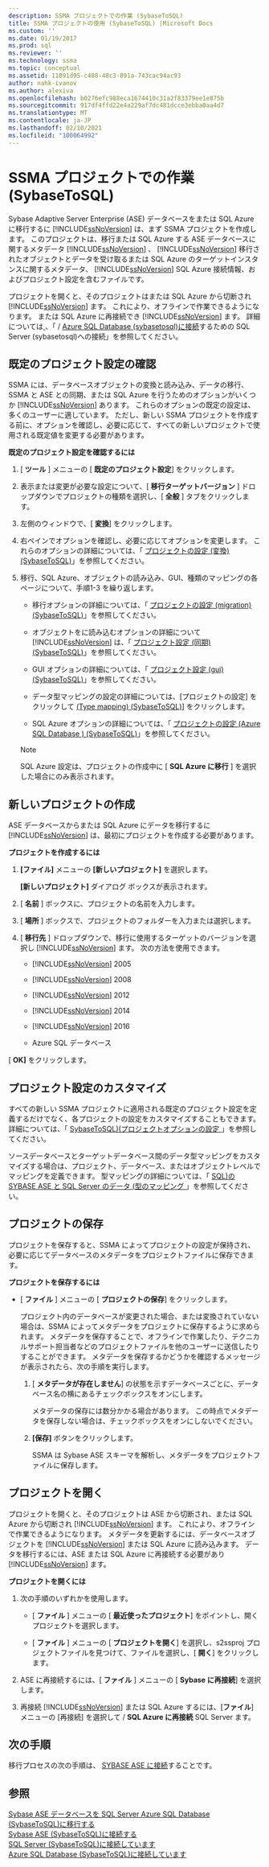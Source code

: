 ```yaml
---
description: SSMA プロジェクトでの作業 (SybaseToSQL)
title: SSMA プロジェクトの使用 (SybaseToSQL) |Microsoft Docs
ms.custom: ''
ms.date: 01/19/2017
ms.prod: sql
ms.reviewer: ''
ms.technology: ssma
ms.topic: conceptual
ms.assetid: 11091d95-c488-48c3-891a-743cac94ac93
author: nahk-ivanov
ms.author: alexiva
ms.openlocfilehash: b0276efc988eca1674410c31a2f83379ee1e875b
ms.sourcegitcommit: 917df4ffd22e4a229af7dc481dcce3ebba0aa4d7
ms.translationtype: MT
ms.contentlocale: ja-JP
ms.lasthandoff: 02/10/2021
ms.locfileid: "100064992"
---
```

# <a name="working-with-ssma-projects-sybasetosql"></a>SSMA プロジェクトでの作業 (SybaseToSQL)
Sybase Adaptive Server Enterprise (ASE) データベースをまたは SQL Azure に移行するに [!INCLUDE[ssNoVersion](../../includes/ssnoversion-md.md)] は、まず SSMA プロジェクトを作成します。 このプロジェクトは、移行または SQL Azure する ASE データベースに関するメタデータ [!INCLUDE[ssNoVersion](../../includes/ssnoversion-md.md)] 、 [!INCLUDE[ssNoVersion](../../includes/ssnoversion-md.md)] 移行されたオブジェクトとデータを受け取るまたは SQL Azure のターゲットインスタンスに関するメタデータ、 [!INCLUDE[ssNoVersion](../../includes/ssnoversion-md.md)] SQL Azure 接続情報、およびプロジェクト設定を含むファイルです。  
  
プロジェクトを開くと、そのプロジェクトはまたは SQL Azure から切断され [!INCLUDE[ssNoVersion](../../includes/ssnoversion-md.md)] ます。 これにより、オフラインで作業できるようになります。 または SQL Azure に再接続でき [!INCLUDE[ssNoVersion](../../includes/ssnoversion-md.md)] ます。 詳細については[ ](../../ssma/sybase/connecting-to-sql-server-sybasetosql.md)、「  /  [Azure SQL Database &#40;sybasetosql&#41;に接続](../../ssma/sybase/connecting-to-azure-sql-db-sybasetosql.md)するための SQL Server &#40;sybasetosql&#41;への接続」を参照してください。  
  
## <a name="reviewing-default-project-settings"></a>既定のプロジェクト設定の確認  
SSMA には、データベースオブジェクトの変換と読み込み、データの移行、SSMA と ASE との同期、または SQL Azure を行うためのオプションがいくつか [!INCLUDE[ssNoVersion](../../includes/ssnoversion-md.md)] あります。 これらのオプションの既定の設定は、多くのユーザーに適しています。 ただし、新しい SSMA プロジェクトを作成する前に、オプションを確認し、必要に応じて、すべての新しいプロジェクトで使用される既定値を変更する必要があります。  
  
**既定のプロジェクト設定を確認するには**  
  
1.  [ **ツール** ] メニューの [ **既定のプロジェクト設定**] をクリックします。  
  
2.  表示または変更が必要な設定について、[ **移行ターゲットバージョン** ] ドロップダウンでプロジェクトの種類を選択し、[ **全般** ] タブをクリックします。  
  
3.  左側のウィンドウで、[ **変換**] をクリックします。  
  
4.  右ペインでオプションを確認し、必要に応じてオプションを変更します。 これらのオプションの詳細については、「 [プロジェクトの設定 &#40;変換&#41; &#40;SybaseToSQL&#41;](../../ssma/sybase/project-settings-conversion-sybasetosql.md)」を参照してください。  
  
5.  移行、SQL Azure、オブジェクトの読み込み、GUI、種類のマッピングの各ページについて、手順1-3 を繰り返します。  
  
    -   移行オプションの詳細については、「 [プロジェクトの設定 &#40;migration&#41; &#40;SybaseToSQL&#41;](../../ssma/sybase/project-settings-migration-sybasetosql.md)」を参照してください。  
  
    -   オブジェクトをに読み込むオプションの詳細について [!INCLUDE[ssNoVersion](../../includes/ssnoversion-md.md)] は、「 [プロジェクト設定 &#40;同期&#41; &#40;SybaseToSQL&#41;](../../ssma/sybase/project-settings-synchronization-sybasetosql.md)」を参照してください。  
  
    -   GUI オプションの詳細については、「 [プロジェクト設定 &#40;gui&#41; &#40;SybaseToSQL&#41;](../../ssma/sybase/project-settings-gui-sybasetosql.md)」を参照してください。  
  
    -   データ型マッピングの設定の詳細については、[プロジェクトの設定] をクリックして [&#40;Type mapping&#41; &#40;SybaseToSQL&#41;](../../ssma/sybase/project-settings-type-mapping-sybasetosql.md)] をクリックします。  
  
    -   SQL Azure オプションの詳細については、「 [プロジェクトの設定 &#40;Azure SQL Database &#41; &#40;SybaseToSQL&#41;](../../ssma/sybase/project-settings-azure-sql-db-sybasetosql.md)」を参照してください。  
  
    > [!NOTE]  
    > SQL Azure 設定は、プロジェクトの作成中に [ **SQL Azure に移行** ] を選択した場合にのみ表示されます。  
  
## <a name="creating-new-projects"></a>新しいプロジェクトの作成  
ASE データベースからまたは SQL Azure にデータを移行するに [!INCLUDE[ssNoVersion](../../includes/ssnoversion-md.md)] は、最初にプロジェクトを作成する必要があります。  
  
**プロジェクトを作成するには**  
  
1.  **[ファイル]** メニューの **[新しいプロジェクト]** を選択します。  
  
    **[新しいプロジェクト]** ダイアログ ボックスが表示されます。  
  
2.  [ **名前** ] ボックスに、プロジェクトの名前を入力します。  
  
3.  [ **場所** ] ボックスで、プロジェクトのフォルダーを入力または選択します。  
  
4.  [ **移行先** ] ドロップダウンで、移行に使用するターゲットのバージョンを選択し [!INCLUDE[ssNoVersion](../../includes/ssnoversion-md.md)] ます。 次の方法を使用できます。  
  
    -   [!INCLUDE[ssNoVersion](../../includes/ssnoversion-md.md)] 2005  
  
    -   [!INCLUDE[ssNoVersion](../../includes/ssnoversion-md.md)] 2008  
  
    -   [!INCLUDE[ssNoVersion](../../includes/ssnoversion-md.md)] 2012  
  
    -   [!INCLUDE[ssNoVersion](../../includes/ssnoversion-md.md)] 2014  
  
    -   [!INCLUDE[ssNoVersion](../../includes/ssnoversion-md.md)] 2016  
  
    -   Azure SQL データベース  
  
[ **OK]** をクリックします。  
  
## <a name="customizing-project-settings"></a>プロジェクト設定のカスタマイズ  
すべての新しい SSMA プロジェクトに適用される既定のプロジェクト設定を定義するだけでなく、各プロジェクトの設定をカスタマイズすることもできます。 詳細については、「 [SybaseToSQL&#41;&#40;プロジェクトオプションの設定 ](../../ssma/sybase/setting-project-options-sybasetosql.md)」を参照してください。  
  
ソースデータベースとターゲットデータベース間のデータ型マッピングをカスタマイズする場合は、プロジェクト、データベース、またはオブジェクトレベルでマッピングを定義できます。 型マッピングの詳細については、「 [SQL&#41;の SYBASE ASE と SQL Server のデータ &#40;型のマッピング ](../../ssma/sybase/mapping-sybase-ase-and-sql-server-data-types-sybasetosql.md)」を参照してください。  
  
## <a name="saving-projects"></a>プロジェクトの保存  
プロジェクトを保存すると、SSMA によってプロジェクトの設定が保持され、必要に応じてデータベースのメタデータをプロジェクトファイルに保存できます。  
  
**プロジェクトを保存するには**  
  
-   [ **ファイル** ] メニューの [ **プロジェクトの保存**] をクリックします。  
  
    プロジェクト内のデータベースが変更された場合、または変換されていない場合は、SSMA によってメタデータをプロジェクトに保存するように求められます。 メタデータを保存することで、オフラインで作業したり、テクニカルサポート担当者などのプロジェクトファイルを他のユーザーに送信したりすることができます。 メタデータを保存するかどうかを確認するメッセージが表示されたら、次の手順を実行します。  
  
    1.  [ **メタデータが存在しません**] の状態を示すデータベースごとに、データベース名の横にあるチェックボックスをオンにします。  
  
        メタデータの保存には数分かかる場合があります。 この時点でメタデータを保存しない場合は、チェックボックスをオンにしないでください。  
  
    2.  **[保存]** ボタンをクリックします。  
  
        SSMA は Sybase ASE スキーマを解析し、メタデータをプロジェクトファイルに保存します。  
  
## <a name="opening-projects"></a>プロジェクトを開く  
プロジェクトを開くと、そのプロジェクトは ASE から切断され、または SQL Azure から切断され [!INCLUDE[ssNoVersion](../../includes/ssnoversion-md.md)] ます。 これにより、オフラインで作業できるようになります。 メタデータを更新するには、データベースオブジェクトを [!INCLUDE[ssNoVersion](../../includes/ssnoversion-md.md)] または SQL Azure に読み込みます。 データを移行するには、ASE または SQL Azure に再接続する必要があり [!INCLUDE[ssNoVersion](../../includes/ssnoversion-md.md)] ます。  
  
**プロジェクトを開くには**  
  
1.  次の手順のいずれかを使用します。  
  
    -   [ **ファイル** ] メニューの [ **最近使ったプロジェクト**] をポイントし、開くプロジェクトを選択します。  
  
    -   [ **ファイル** ] メニューの [ **プロジェクトを開く**] を選択し、s2ssproj プロジェクトファイルを見つけて、ファイルを選択し、[ **開く**] をクリックします。  
  
2.  ASE に再接続するには、[ **ファイル** ] メニューの [ **Sybase に再接続**] を選択します。  
  
3.  再接続 [!INCLUDE[ssNoVersion](../../includes/ssnoversion-md.md)] または SQL Azure するには、[**ファイル**] メニューの [再接続] を選択して  /  **SQL Azure に再接続** SQL Server ます。  
  
## <a name="next-step"></a>次の手順  
移行プロセスの次の手順は、 [SYBASE ASE に接続](connecting-to-sybase-ase-sybasetosql.md)することです。  
  
## <a name="see-also"></a>参照  
[Sybase ASE データベースを SQL Server Azure SQL Database &#40;SybaseToSQL&#41;に移行する ](../../ssma/sybase/migrating-sybase-ase-databases-to-sql-server-azure-sql-db-sybasetosql.md)  
[Sybase ASE &#40;SybaseToSQL&#41;に接続する ](../../ssma/sybase/connecting-to-sybase-ase-sybasetosql.md)  
[SQL Server &#40;SybaseToSQL&#41;に接続しています ](../../ssma/sybase/connecting-to-sql-server-sybasetosql.md)  
[Azure SQL Database &#40;SybaseToSQL&#41;に接続しています ](../../ssma/sybase/connecting-to-azure-sql-db-sybasetosql.md)  
  
